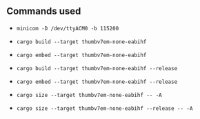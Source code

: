 ## Commands used

- `minicom -D /dev/ttyACM0 -b 115200`

- `cargo build --target thumbv7em-none-eabihf`
- `cargo embed --target thumbv7em-none-eabihf`

- `cargo build --target thumbv7em-none-eabihf --release`
- `cargo embed --target thumbv7em-none-eabihf --release`

- `cargo size --target thumbv7em-none-eabihf -- -A`
- `cargo size --target thumbv7em-none-eabihf --release -- -A`
